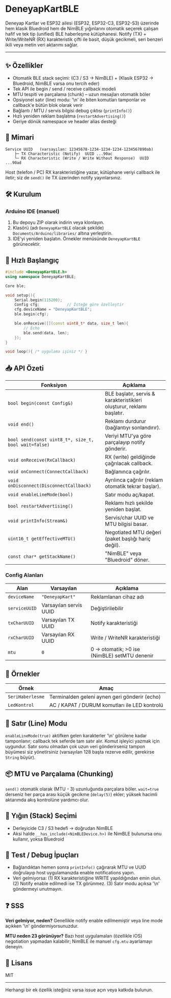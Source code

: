 # DeneyapKartBLE

Deneyap Kartlar ve ESP32 ailesi (ESP32, ESP32-C3, ESP32-S3) üzerinde hem klasik Bluedroid hem de NimBLE yığınlarını otomatik seçerek çalışan hafif ve tek tip (unified) BLE haberleşme kütüphanesi. Notify (TX) + Write/WriteNR (RX) karakteristik çifti ile basit, düşük gecikmeli, seri benzeri ikili veya metin veri aktarımı sağlar.

---
## ✨ Özellikler
- Otomatik BLE stack seçimi: (C3 / S3 → NimBLE) + (Klasik ESP32 → Bluedroid, NimBLE varsa onu tercih eder)
- Tek API ile begin / send / receive callback modeli
- MTU tespiti ve parçalama (chunk) – uzun mesajları otomatik böler
- Opsiyonel satır (line) modu: '\n' ile biten komutları tamponlar ve callback'e bütün blok olarak verir
- Bağlantı / MTU / servis bilgisi debug çıktısı (`printInfo()`)
- Hızlı yeniden reklam başlatma (`restartAdvertising()`)
- Geriye dönük namespace ve header alias desteği

## 🧩 Mimari
```
Service UUID   (varsayılan: 12345678-1234-1234-1234-1234567890ab)
	├─ TX Characteristic (Notify)  UUID ...90ac
	└─ RX Characteristic (Write / Write Without Response)  UUID ...90ad
```
Host (telefon / PC) RX karakteristiğine yazar, kütüphane veriyi callback ile iletir; siz de `send()` ile TX üzerinden notify yayınlarsınız.

## 🛠 Kurulum
### Arduino IDE (manuel)
1. Bu depoyu ZIP olarak indirin veya klonlayın.
2. Klasörü (adı `DeneyapKartBLE` olacak şekilde) `Documents/Arduino/libraries/` altına yerleştirin.
3. IDE'yi yeniden başlatın. Örnekler menüsünde `DeneyapKartBLE` görünecektir.

## 🚀 Hızlı Başlangıç
```cpp
#include <DeneyapKartBLE.h>
using namespace DeneyapKartBLE;

Core ble;

void setup(){
	Serial.begin(115200);
	Config cfg;            // İsteğe göre özelleştir
	cfg.deviceName = "DeneyapKartBLE";
	ble.begin(cfg);

	ble.onReceive([](const uint8_t* data, size_t len){
		// Echo
		ble.send(data, len);
	});
}

void loop(){ /* uygulama işiniz */ }
```

## 📥 API Özeti
| Fonksiyon | Açıklama |
|-----------|----------|
| `bool begin(const Config&)` | BLE başlatır, servis & karakteristikleri oluşturur, reklamı başlatır. |
| `void end()` | Reklamı durdurur (bağlantıyı sonlandırır). |
| `bool send(const uint8_t*, size_t, bool wait=false)` | Veriyi MTU'ya göre parçalayıp notify gönderir. |
| `void onReceive(RxCallback)` | RX (write) geldiğinde çağrılacak callback. |
| `void onConnect(ConnectCallback)` | Bağlanınca çağrılır. |
| `void onDisconnect(DisconnectCallback)` | Ayrılınca çağrılır (reklam otomatik tekrar başlar). |
| `void enableLineMode(bool)` | Satır modu aç/kapat. |
| `bool restartAdvertising()` | Reklamı hızlı şekilde yeniden başlat. |
| `void printInfo(Stream&)` | Servis/char UUID ve MTU bilgisi basar. |
| `uint16_t getEffectiveMTU()` | Negotiated MTU değeri (paket başlığı hariç değil). |
| `const char* getStackName()` | "NimBLE" veya "Bluedroid" döner. |

### Config Alanları
| Alan | Varsayılan | Açıklama |
|------|-----------|----------|
| `deviceName` | `"DeneyapKart"` | Reklamlanan cihaz adı |
| `serviceUUID` | Varsayılan servis UUID | Değiştirilebilir |
| `txCharUUID` | Varsayılan TX UUID | Notify karakteristiği |
| `rxCharUUID` | Varsayılan RX UUID | Write / WriteNR karakteristiği |
| `mtu` | `0` | 0 → otomatik; >0 ise (NimBLE) setMTU denenir |

## 📝 Örnekler
| Örnek | Amaç |
|-------|------|
| `SeriHaberlesme` | Terminalden geleni aynen geri gönderir (echo) |
| `LedKontrol` | AC / KAPAT / DURUM komutları ile LED kontrolü |

## 🔡 Satır (Line) Modu
`enableLineMode(true)` aktifken gelen karakterler '\n' görülene kadar tamponlanır; callback tek seferde tam satır alır. Komut işleyici yazmak için uygundur. Satır sonu olmadan çok uzun veri gönderirseniz tampon büyümesi siz yönetirsiniz (varsayılan 128 başta rezerve edilir, gerekirse `String` büyür).

## 📦 MTU ve Parçalama (Chunking)
`send()` otomatik olarak (MTU - 3) uzunluğunda parçalara böler. `wait=true` derseniz her parça arası küçük gecikme (`delay(5)`) ekler; yüksek hacimli aktarımda akış kontrolüne yardımcı olur.

## 🔄 Yığın (Stack) Seçimi
- Derleyicide C3 / S3 hedefi → doğrudan NimBLE
- Aksi halde `__has_include(<NimBLEDevice.h>)` ile NimBLE bulunursa onu kullanır, yoksa Bluedroid

## 🧪 Test / Debug İpuçları
- Bağlandıktan hemen sonra `printInfo()` çağırarak MTU ve UUID doğrulayıp host uygulamanızda enable notifications yapın.
- Veri gelmiyorsa: (1) RX karakteristiğine WRITE yapıldığından emin olun. (2) Notify enable edilmedi ise TX görünmez. (3) Satır modu açıksa '\n' göndermeyi unutmayın.


## ❓ SSS
**Veri gelmiyor, neden?** Genellikle notify enable edilmemiştir veya line mode açıkken '\n' göndermiyorsunuzdur.

**MTU neden 23 görünüyor?** Bazı host uygulamaları (özellikle iOS) negotiation yapmadan kalabilir; NimBLE ile manuel `cfg.mtu` ayarlamayı deneyin.

## 📄 Lisans
MIT

---
Herhangi bir ek özellik isteğiniz varsa issue açın veya katkıda bulunun.

